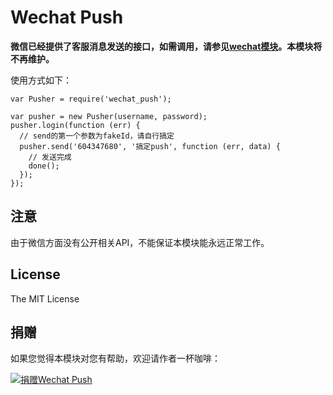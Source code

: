 Wechat Push
=============
**微信已经提供了客服消息发送的接口，如需调用，请参见[wechat模块](https://github.com/node-webot/wechat)。本模块将不再维护。**

使用方式如下：

```
var Pusher = require('wechat_push');

var pusher = new Pusher(username, password);
pusher.login(function (err) {
  // send的第一个参数为fakeId，请自行搞定
  pusher.send('604347680', '搞定push', function (err, data) {
  	// 发送完成
    done();
  });
});
```

## 注意
由于微信方面没有公开相关API，不能保证本模块能永远正常工作。

## License
The MIT License

## 捐赠
如果您觉得本模块对您有帮助，欢迎请作者一杯咖啡：

[![捐赠Wechat Push](https://img.alipay.com/sys/personalprod/style/mc/btn-index.png)](https://me.alipay.com/jacksontian)
